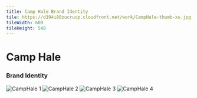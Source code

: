 ```yaml
---
title: Camp Hale Brand Identity
tile: https://d194i88zucrucp.cloudfront.net/work/CampHale-thumb-xs.jpg
tileWidth: 600
tileHeight: 548
---
```


# Camp Hale
### Brand Identity
![CampHale 1](https://d194i88zucrucp.cloudfront.net/work/CampHale1-lg.jpg)
![CampHale 2](https://d194i88zucrucp.cloudfront.net/work/CampHale2-lg.jpg)
![CampHale 3](https://d194i88zucrucp.cloudfront.net/work/CampHale3-lg.jpg)
![CampHale 4](https://d194i88zucrucp.cloudfront.net/work/CampHale4-lg.jpg)
